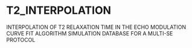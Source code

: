 # T2_INTERPOLATION
INTERPOLATION OF T2 RELAXATION TIME IN THE ECHO MODULATION CURVE FIT ALGORITHM  SIMULATION DATABASE FOR A MULTI-SE PROTOCOL
